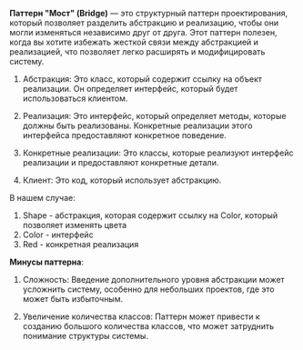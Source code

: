 **Паттерн "Мост" (Bridge)** — это структурный паттерн проектирования, который позволяет разделить абстракцию и
реализацию,
чтобы они могли изменяться независимо друг от друга. Этот паттерн полезен, когда вы хотите избежать жесткой связи между
абстракцией и реализацией, что позволяет легко расширять и модифицировать систему.

1. Абстракция: Это класс, который содержит ссылку на объект реализации. Он определяет интерфейс, который будет
   использоваться клиентом.

2. Реализация: Это интерфейс, который определяет методы, которые должны быть реализованы. Конкретные реализации этого
   интерфейса предоставляют конкретное поведение.

3. Конкретные реализации: Это классы, которые реализуют интерфейс реализации и предоставляют конкретные детали.

4. Клиент: Это код, который использует абстракцию.

В нашем случае:

1. Shape - абстракция, которая содержит ссылку на Color, который позволяет изменять цвета
2. Color - интерфейс
3. Red - конкретная реализация

**Минусы паттерна**:

1. Сложность: Введение дополнительного уровня абстракции может усложнить систему, особенно для небольших проектов, где
   это может быть избыточным.

2. Увеличение количества классов: Паттерн может привести к созданию большого количества классов, что может затруднить
   понимание структуры системы.
